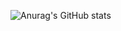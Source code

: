 

![Anurag's GitHub stats](https://github-readme-stats.vercel.app/api?username=anuraghazra&theme=dark&show_icons=true)